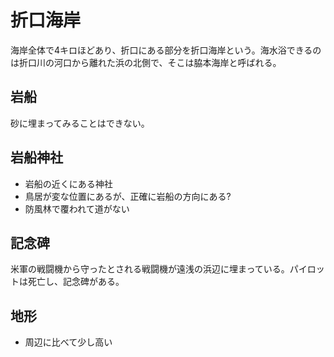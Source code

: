 # 折口海岸

海岸全体で4キロほどあり、折口にある部分を折口海岸という。海水浴できるのは折口川の河口から離れた浜の北側で、そこは脇本海岸と呼ばれる。

## 岩船

砂に埋まってみることはできない。

## 岩船神社

- 岩船の近くにある神社
- 鳥居が変な位置にあるが、正確に岩船の方向にある?
- 防風林で覆われて道がない

## 記念碑

米軍の戦闘機から守ったとされる戦闘機が遠浅の浜辺に埋まっている。パイロットは死亡し、記念碑がある。

## 地形

- 周辺に比べて少し高い
